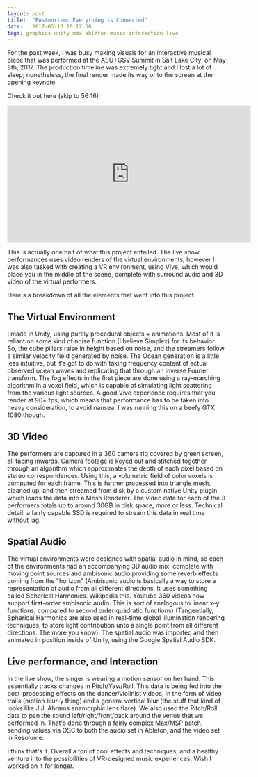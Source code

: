 ```yaml
---
layout: post
title:  "Postmortem: Everything is Connected"
date:   2017-05-10 20:17:30
tags: graphics unity max ableton music interaction live
---
```


For the past week, I was busy making visuals for an interactive musical piece that was performed at the ASU+GSV Summit in Salt Lake City, on May 8th, 2017. The production timeline was extremely tight and I lost a lot of sleep; nonetheless, the final render made its way onto the screen at the opening keynote.

Check it out here (skip to 56:16):

<iframe width="560" height="315" src="https://www.youtube.com/embed/jxIgfTY1KEs" frameborder="0" allowfullscreen></iframe>

This is actually one half of what this project entailed. The live show performances uses video renders of the virtual environments; however I was also tasked with creating a VR environment, using Vive, which would place you in the middle of the scene, complete with surround audio and 3D video of the virtual performers.

Here's a breakdown of all the elements that went into this project.

## The Virtual Environment

I made in Unity, using purely procedural objects + animations. Most of it is reliant on some kind of noise function (I believe Simplex) for its behavior. So, the cube pillars raise in height based on noise, and the streamers follow a similar velocity field generated by noise. The Ocean generation is a little less intuitive, but it's got to do with taking frequency content of actual observed ocean waves and replicating that through an inverse Fourier transform. The fog effects in the first piece are done using a ray-marching algorithm in a voxel field, which is capable of simulating light scattering from the various light sources. A good Vive experience requires that you render at 90+ fps, which means that performance has to be taken into heavy consideration, to avoid nausea. I was running this on a beefy GTX 1080 though.

## 3D Video

The performers are captured in a 360 camera rig covered by green screen, all facing inwards. Camera footage is keyed out and stitched together through an algorithm which approximates the depth of each pixel based on stereo correspondences. Using this, a volumetric field of color voxels is computed for each frame. This is further processed into triangle mesh, cleaned up, and then streamed from disk by a custom native Unity plugin which loads the data into a Mesh Renderer. The video data for each of the 3 performers totals up to around 30GB in disk space, more or less. Technical detail: a fairly capable SSD is required to stream this data in real time without lag.

## Spatial Audio

The virtual environments were designed with spatial audio in mind, so each of the environments had an accompanying 3D audio mix, complete with moving point sources and ambisonic audio providing some reverb effects coming from the "horizon" (Ambisonic audio is basically a way to store a representation of audio from all different directions. It uses something called Spherical Harmonics. Wikipedia this. Youtube 360 videos now support first-order ambisonic audio. This is sort of analogous to linear x-y functions, compared to second order quadratic functions) (Tangentially, Spherical Harmonics are also used in real-time global illumination rendering techniques, to store light contribution unto a single point from all different directions. The more you know). The spatial audio was imported and then animated in position inside of Unity, using the Google Spatial Audio SDK.

## Live performance, and Interaction

In the live show, the singer is wearing a motion sensor on her hand. This essentially tracks changes in Pitch/Yaw/Roll. This data is being fed into the post-processing effects on the dancer/violinist videos, in the form of video trails (motion blur-y thing) and a general vertical blur (the stuff that kind of looks like J.J. Abrams anamorphic lens flare). We also used the Pitch/Roll data to pan the sound left/right/front/back around the venue that we performed in. That's done through a fairly complex Max/MSP patch, sending values via OSC to both the audio set in Ableton, and the video set in Resolume.

I think that's it. Overall a ton of cool effects and techniques, and a healthy venture into the possibilities of VR-designed music experiences. Wish I worked on it for longer.
